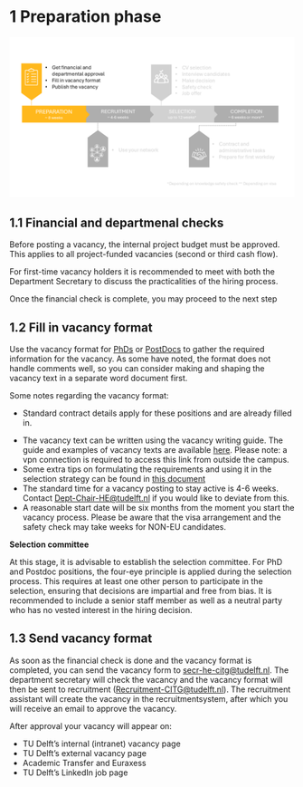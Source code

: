 # 1 Preparation phase

![Preparation phase](../PhDPostDocs/Appendices/1Preparation.PNG)

## 1.1 Financial and departmenal checks 

Before posting a vacancy, the internal project budget must be approved. This applies to all project-funded vacancies (second or third cash flow).

<!-- Later we can add a link in the paragraph above to the internal budget explanation -->

For first-time vacancy holders it is recommended to meet with both the Department Secretary to discuss the practicalities of the hiring process.

Once the financial check is complete, you may proceed to the next step



## 1.2 Fill in vacancy format 

Use the vacancy format for [PhDs](./Appendices/Vacancy%20format%20ENG%20-%20October%202024%20format%20PHD.docx) or [PostDocs](./Appendices/Vacancy%20format%20ENG%20-%20October%202024%20format%20POSTDOC.docx) to gather the required information for the vacancy. As some have noted, the format does not handle comments well, so you can consider making and shaping the vacancy text in a separate word document first. 


Some notes regarding the vacancy format:
* Standard contract details apply for these positions and are already filled in.
<!-- * The Talent Acquisition Specialist of the faculty is Avital Fishman. 
* The cash flow is 1 for direct employees and 2/3 for project employees. -->
* The vacancy text can be written using the vacancy writing guide. The guide and examples of vacancy texts are available [here](https://sharepoint.tudelft.nl/misc/medewerkersportaal/_layouts/15/start.aspx#/SitePages/HR%20Vacatureteksten.aspx). Please note: a vpn connection is required to access this link from outside the campus.
* Some extra tips on formulating the requirements and using it in the selection strategy can be found in [this document](../PhDPostDocs/Appendices/7%20Tips%20for%20crafting%20a%20Selection%20Strategy.pdf) 
* The standard time for a vacancy posting to stay active is 4-6 weeks. Contact Dept-Chair-HE@tudelft.nl if you would like to deviate from this.  
* A reasonable start date will be six months from the moment you start the vacancy process. Please be aware that the visa arrangement and the safety check may take weeks for NON-EU candidates.

**Selection committee**

At this stage, it is advisable to establish the selection committee. For PhD and Postdoc positions, the four-eye principle is applied during the selection process. This requires at least one other person to participate in the selection, ensuring that decisions are impartial and free from bias. It is recommended to include a senior staff member as well as a neutral party who has no vested interest in the hiring decision.


## 1.3 Send vacancy format 

As soon as the financial check is done and the vacancy format is completed, you can send the vacancy form to secr-he-citg@tudelft.nl. The department secretary will check the vacancy and the vacancy format will then be sent to recruitment (Recruitment-CITG@tudelft.nl). The recruitment assistant will create the vacancy in the recruitmentsystem, after which you will receive an email to approve the vacancy.

After approval your vacancy will appear on: 

- TU Delft’s internal (intranet) vacancy page 
- TU Delft’s external vacancy page 
- Academic Transfer and Euraxess
- TU Delft’s LinkedIn job page 